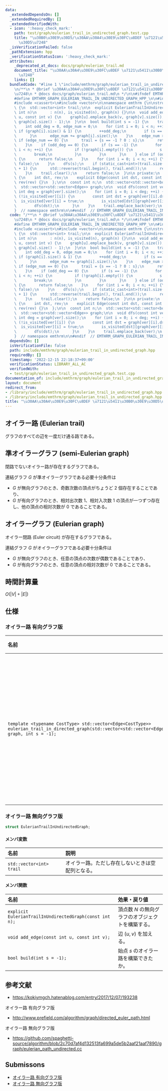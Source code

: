 ```yaml
---
data:
  _extendedDependsOn: []
  _extendedRequiredBy: []
  _extendedVerifiedWith:
  - icon: ':heavy_check_mark:'
    path: test/graph/eulerian_trail_in_undirected_graph.test.cpp
    title: "\u30B0\u30E9\u30D5/\u30AA\u30A4\u30E9\u30FC\u8DEF \u7121\u5411\u30B0\u30E9\
      \u30D5\u7248"
  _isVerificationFailed: false
  _pathExtension: hpp
  _verificationStatusIcon: ':heavy_check_mark:'
  attributes:
    _deprecated_at_docs: docs/graph/eulerian_trail.md
    document_title: "\u30AA\u30A4\u30E9\u30FC\u8DEF \u7121\u5411\u30B0\u30E9\u30D5\
      \u7248"
    links: []
  bundledCode: "#line 1 \"include/emthrm/graph/eulerian_trail_in_undirected_graph.hpp\"\
    \n/**\n * @brief \u30AA\u30A4\u30E9\u30FC\u8DEF \u7121\u5411\u30B0\u30E9\u30D5\
    \u7248\n * @docs docs/graph/eulerian_trail.md\n */\n\n#ifndef EMTHRM_GRAPH_EULERIAN_TRAIL_IN_UNDIRECTED_GRAPH_HPP_\n\
    #define EMTHRM_GRAPH_EULERIAN_TRAIL_IN_UNDIRECTED_GRAPH_HPP_\n\n#include <algorithm>\n\
    #include <cassert>\n#include <vector>\n\nnamespace emthrm {\n\nstruct EulerianTrailInUndirectedGraph\
    \ {\n  std::vector<int> trail;\n\n  explicit EulerianTrailInUndirectedGraph(const\
    \ int n)\n      : n(n), is_visited(n), graph(n) {}\n\n  void add_edge(const int\
    \ u, const int v) {\n    graph[u].emplace_back(v, graph[v].size());\n    graph[v].emplace_back(u,\
    \ graph[u].size() - 1);\n  }\n\n  bool build(int s = -1) {\n    trail.clear();\n\
    \    int odd_deg = 0, edge_num = 0;\n    for (int i = 0; i < n; ++i) {\n     \
    \ if (graph[i].size() & 1) {\n        ++odd_deg;\n        if (s == -1) s = i;\n\
    \      }\n      edge_num += graph[i].size();\n    }\n    edge_num >>= 1;\n   \
    \ if (edge_num == 0) {\n      trail = {s == -1 ? 0 : s};\n      return true;\n\
    \    }\n    if (odd_deg == 0) {\n      if (s == -1) {\n        for (int i = 0;\
    \ i < n; ++i) {\n          if (!graph[i].empty()) {\n            s = i;\n    \
    \        break;\n          }\n        }\n      }\n    } else if (odd_deg != 2)\
    \ {\n      return false;\n    }\n    for (int i = 0; i < n; ++i) {\n      is_visited[i].assign(graph[i].size(),\
    \ false);\n    }\n    dfs(s);\n    if (static_cast<int>(trail.size()) == edge_num\
    \ + 1) {\n      std::reverse(trail.begin(), trail.end());\n      return true;\n\
    \    }\n    trail.clear();\n    return false;\n  }\n\n private:\n  struct Edge\
    \ {\n    int dst, rev;\n    explicit Edge(const int dst, const int rev) : dst(dst),\
    \ rev(rev) {}\n  };\n\n  const int n;\n  std::vector<std::vector<bool>> is_visited;\n\
    \  std::vector<std::vector<Edge>> graph;\n\n  void dfs(const int ver) {\n    const\
    \ int deg = graph[ver].size();\n    for (int i = 0; i < deg; ++i) {\n      if\
    \ (!is_visited[ver][i]) {\n        const int dst = graph[ver][i].dst;\n      \
    \  is_visited[ver][i] = true;\n        is_visited[dst][graph[ver][i].rev] = true;\n\
    \        dfs(dst);\n      }\n    }\n    trail.emplace_back(ver);\n  }\n};\n\n\
    }  // namespace emthrm\n\n#endif  // EMTHRM_GRAPH_EULERIAN_TRAIL_IN_UNDIRECTED_GRAPH_HPP_\n"
  code: "/**\n * @brief \u30AA\u30A4\u30E9\u30FC\u8DEF \u7121\u5411\u30B0\u30E9\u30D5\
    \u7248\n * @docs docs/graph/eulerian_trail.md\n */\n\n#ifndef EMTHRM_GRAPH_EULERIAN_TRAIL_IN_UNDIRECTED_GRAPH_HPP_\n\
    #define EMTHRM_GRAPH_EULERIAN_TRAIL_IN_UNDIRECTED_GRAPH_HPP_\n\n#include <algorithm>\n\
    #include <cassert>\n#include <vector>\n\nnamespace emthrm {\n\nstruct EulerianTrailInUndirectedGraph\
    \ {\n  std::vector<int> trail;\n\n  explicit EulerianTrailInUndirectedGraph(const\
    \ int n)\n      : n(n), is_visited(n), graph(n) {}\n\n  void add_edge(const int\
    \ u, const int v) {\n    graph[u].emplace_back(v, graph[v].size());\n    graph[v].emplace_back(u,\
    \ graph[u].size() - 1);\n  }\n\n  bool build(int s = -1) {\n    trail.clear();\n\
    \    int odd_deg = 0, edge_num = 0;\n    for (int i = 0; i < n; ++i) {\n     \
    \ if (graph[i].size() & 1) {\n        ++odd_deg;\n        if (s == -1) s = i;\n\
    \      }\n      edge_num += graph[i].size();\n    }\n    edge_num >>= 1;\n   \
    \ if (edge_num == 0) {\n      trail = {s == -1 ? 0 : s};\n      return true;\n\
    \    }\n    if (odd_deg == 0) {\n      if (s == -1) {\n        for (int i = 0;\
    \ i < n; ++i) {\n          if (!graph[i].empty()) {\n            s = i;\n    \
    \        break;\n          }\n        }\n      }\n    } else if (odd_deg != 2)\
    \ {\n      return false;\n    }\n    for (int i = 0; i < n; ++i) {\n      is_visited[i].assign(graph[i].size(),\
    \ false);\n    }\n    dfs(s);\n    if (static_cast<int>(trail.size()) == edge_num\
    \ + 1) {\n      std::reverse(trail.begin(), trail.end());\n      return true;\n\
    \    }\n    trail.clear();\n    return false;\n  }\n\n private:\n  struct Edge\
    \ {\n    int dst, rev;\n    explicit Edge(const int dst, const int rev) : dst(dst),\
    \ rev(rev) {}\n  };\n\n  const int n;\n  std::vector<std::vector<bool>> is_visited;\n\
    \  std::vector<std::vector<Edge>> graph;\n\n  void dfs(const int ver) {\n    const\
    \ int deg = graph[ver].size();\n    for (int i = 0; i < deg; ++i) {\n      if\
    \ (!is_visited[ver][i]) {\n        const int dst = graph[ver][i].dst;\n      \
    \  is_visited[ver][i] = true;\n        is_visited[dst][graph[ver][i].rev] = true;\n\
    \        dfs(dst);\n      }\n    }\n    trail.emplace_back(ver);\n  }\n};\n\n\
    }  // namespace emthrm\n\n#endif  // EMTHRM_GRAPH_EULERIAN_TRAIL_IN_UNDIRECTED_GRAPH_HPP_\n"
  dependsOn: []
  isVerificationFile: false
  path: include/emthrm/graph/eulerian_trail_in_undirected_graph.hpp
  requiredBy: []
  timestamp: '2022-12-15 22:18:37+09:00'
  verificationStatus: LIBRARY_ALL_AC
  verifiedWith:
  - test/graph/eulerian_trail_in_undirected_graph.test.cpp
documentation_of: include/emthrm/graph/eulerian_trail_in_undirected_graph.hpp
layout: document
redirect_from:
- /library/include/emthrm/graph/eulerian_trail_in_undirected_graph.hpp
- /library/include/emthrm/graph/eulerian_trail_in_undirected_graph.hpp.html
title: "\u30AA\u30A4\u30E9\u30FC\u8DEF \u7121\u5411\u30B0\u30E9\u30D5\u7248"
---
```

## オイラー路 (Eulerian trail)

グラフのすべての辺を一度だけ通る路である。


## 準オイラーグラフ (semi-Eulerian graph)

閉路でないオイラー路が存在するグラフである。

連結グラフ $G$ が準オイラーグラフである必要十分条件は
- $G$ が無向グラフのとき、奇数次数の頂点がちょうど $2$ 個存在することであり、
- $G$ が有向グラフのとき、相対出次数 $1$、相対入次数 $1$ の頂点が一つずつ存在し、他の頂点の相対次数が $0$ であることである。


## オイラーグラフ (Eulerian graph)

オイラー閉路 (Euler circuit) が存在するグラフである。

連結グラフ $G$ がオイラーグラフである必要十分条件は
- $G$ が無向グラフのとき、任意の頂点の次数が偶数であることであり、
- $G$ が有向グラフのとき、任意の頂点の相対次数が $0$ であることである。


## 時間計算量

$O(\lvert V \rvert + \lvert E \rvert)$


## 仕様

### オイラー路 有向グラフ版

|名前|戻り値|
|:--|:--|
|`template <typename CostType> std::vector<Edge<CostType>> eulerian_trail_in_directed_graph(std::vector<std::vector<Edge<CostType>>> graph, int s = -1);`|有向グラフ $\mathrm{graph}$ における始点 $s$ のオイラー路。ただし存在しないときは空配列を返す。|


### オイラー路 無向グラフ版

```cpp
struct EulerianTrailInUndirectedGraph;
```

#### メンバ変数

|名前|説明|
|:--|:--|
|`std::vector<int> trail`|オイラー路。ただし存在しないときは空配列となる。|

#### メンバ関数

|名前|効果・戻り値|
|:--|:--|
|`explicit EulerianTrailInUndirectedGraph(const int n);`|頂点数 $N$ の無向グラフのオブジェクトを構築する。|
|`void add_edge(const int u, const int v);`|辺 $(u, v)$ を加える。|
|`bool build(int s = -1);`|始点 $s$ のオイラー路を構築できたか。|


## 参考文献

- https://kokiymgch.hatenablog.com/entry/2017/12/07/193238

オイラー路 有向グラフ版
- http://www.prefield.com/algorithm/graph/directed_euler_path.html

オイラー路 無向グラフ版
- https://github.com/spaghetti-source/algorithm/blob/2c70d7af4d132513fa699a5de5b2aaf21aaf7890/graph/eulerian_path_undirected.cc


## Submissons

- [オイラー路 有向グラフ版](https://onlinejudge.u-aizu.ac.jp/solutions/problem/0225/review/4082901/emthrm/C++14)
- [オイラー路 無向グラフ版](https://yukicoder.me/submissions/701541)
